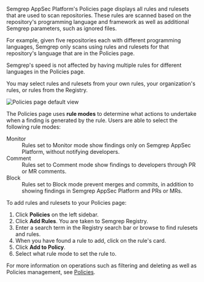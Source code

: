 Semgrep AppSec Platform's Policies page displays all rules and rulesets that are used to scan repositories. These rules are scanned based on the repository's programming language and framework as well as additional Semgrep parameters, such as ignored files.

For example, given five repositories each with different programming languages, Semgrep only scans using rules and rulesets for that repository's language that are in the Policies page.

Semgrep's speed is not affected by having multiple rules for different languages in the Policies page.

You may select rules and rulesets from your own rules, your organization's rules, or rules from the Registry.

![Policies page default view](/img/policies.png "Policies page default view")

The Policies page uses **rule modes** to determine what actions to undertake when a finding is generated by the rule. Users are able to select the following rule modes:

<dl>
    <dt>Monitor</dt>
    <dd>Rules set to Monitor mode show findings only on Semgrep AppSec Platform, without notifying developers.</dd>
    <dt>Comment</dt>
    <dd>Rules set to Comment mode show findings to developers through PR or MR comments.</dd>
    <dt>Block</dt>
    <dd>Rules set to Block mode prevent merges and commits, in addition to showing findings in Semgrep AppSec Platform and PRs or MRs.</dd>
</dl>    

To add rules and rulesets to your Policies page:

1. Click **Policies** on the left sidebar.
2. Click **Add Rules**. You are taken to Semgrep Registry.
3. Enter a search term in the Registry search bar or browse to find rulesets and rules.
4. When you have found a rule to add, click on the rule's card.
5. Click **Add to Policy**.
6. Select what rule mode to set the rule to.

For more information on operations such as filtering and deleting as well as Policies management, see [Policies](/docs/semgrep-code/policies).
